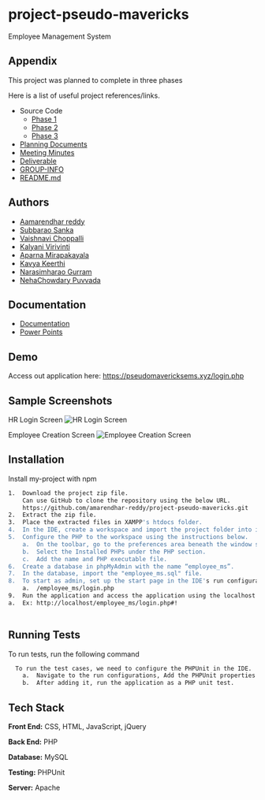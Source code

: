 
# project-pseudo-mavericks

Employee Management System


## Appendix

This project was planned to complete in three phases

Here is a list of useful project references/links.
- Source Code
    - [Phase 1](https://github.com/amarendhar-reddy/project-pseudo-mavericks/tree/main/source/Phase1)
    - [Phase 2](https://github.com/amarendhar-reddy/project-pseudo-mavericks/tree/main/source/Phase2)
    - [Phase 3](https://github.com/amarendhar-reddy/project-pseudo-mavericks/tree/main/source/Phase3)
- [Planning Documents](https://github.com/amarendhar-reddy/project-pseudo-mavericks/tree/main/Planning%20Documents)
- [Meeting Minutes](https://github.com/amarendhar-reddy/project-pseudo-mavericks/tree/main/Meeting%20Minutes)
- [Deliverable](https://github.com/amarendhar-reddy/project-pseudo-mavericks/tree/main/Deliverables)
- [GROUP-INFO](https://github.com/amarendhar-reddy/project-pseudo-mavericks/blob/main/GROUP-INFO)
- [README.md](https://github.com/amarendhar-reddy/project-pseudo-mavericks/blob/main/README.md) 
## Authors

- [Aamarendhar reddy](https://github.com/amarendhar-reddy)
- [Subbarao Sanka](https://github.com/ssubbu07)
- [Vaishnavi Choppalli](https://github.com/VaishnaviChoppalli23)
- [Kalyani Virivinti](https://github.com/KalyaniVirivinti)
- [Aparna Mirapakayala](https://github.com/AparnaMirapakayala)
- [Kavya Keerthi](https://github.com/keerthiKT)
- [Narasimharao Gurram](https://github.com/NarasimharaoGurram)
- [NehaChowdary Puvvada](https://github.com/NehaChowdaryPuvvada)

## Documentation

- [Documentation](https://github.com/amarendhar-reddy/project-pseudo-mavericks/tree/main/Deliverables)
- [Power Points](https://github.com/amarendhar-reddy/project-pseudo-mavericks/tree/main/Power%20Point)


## Demo
Access out application here:
https://pseudomavericksems.xyz/login.php

## Sample Screenshots

HR Login Screen
![HR Login Screen](https://i.postimg.cc/Z5ysssRf/Picture1.png)

Employee Creation Screen
![Employee Creation Screen](https://i.postimg.cc/ZRjwv17q/Picture2.png)



## Installation

Install my-project with npm

```bash
1.	Download the project zip file.
    Can use GitHub to clone the repository using the below URL.
    https://github.com/amarendhar-reddy/project-pseudo-mavericks.git
2.	Extract the zip file.
3.	Place the extracted files in XAMPP's htdocs folder.
4.	In the IDE, create a workspace and import the project folder into it.
5.	Configure the PHP to the workspace using the instructions below.
    a.	On the toolbar, go to the preferences area beneath the window section.
    b.	Select the Installed PHPs under the PHP section.
    c.	Add the name and PHP executable file.                
6.	Create a database in phpMyAdmin with the name “employee_ms”.
7.	In the database, import the "employee_ms.sql" file.
8.	To start as admin, set up the start page in the IDE's run configurations.
    a.	/employee_ms/login.php
9.	Run the application and access the application using the localhost URL.
a.	Ex: http://localhost/employee_ms/login.php#!
    
```
    
## Running Tests

To run tests, run the following command

```bash
  To run the test cases, we need to configure the PHPUnit in the IDE.
    a.	Navigate to the run configurations, Add the PHPUnit properties.
    b.	After adding it, run the application as a PHP unit test.
```


## Tech Stack

**Front End:** CSS, HTML, JavaScript, jQuery

**Back End:** PHP

**Database:** MySQL

**Testing:** PHPUnit

**Server:** Apache
